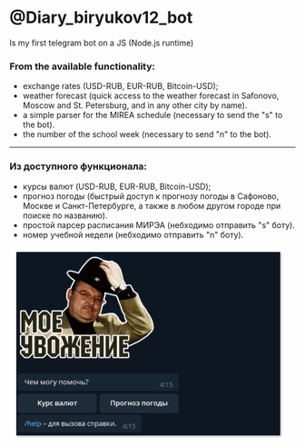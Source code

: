 # @Diary_biryukov12_bot
Is my first telegram bot on a JS (Node.js runtime)

### From the available functionality:
- exchange rates (USD-RUB, EUR-RUB, Bitcoin-USD);
- weather forecast (quick access to the weather forecast in Safonovo, Moscow and St. Petersburg, and in any other city by name).
- a simple parser for the MIREA schedule (necessary to send the "s" to the bot).
- the number of the school week (necessary to send "n" to the bot).
---

### Из доступного функционала:
- курсы валют (USD-RUB, EUR-RUB, Bitcoin-USD);
- прогноз погоды (быстрый доступ к прогнозу погоды в Сафоново, Москве и Санкт-Петербурге, а также в любом другом городе при поиске по названию).
- простой парсер расписания МИРЭА (небходимо отправить "s" боту).
- номер учебной недели (небходимо отправить "n" боту).


![Screenshot](https://github.com/biryukov12/telegram-bot/raw/master/readme.png)
